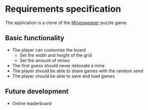# Requirements specification

The application is a clone of the [Minesweeper](https://en.wikipedia.org/wiki/Minesweeper_(video_game)) puzzle game.

## Basic functionality

* The player can customise the board
    * Set the width and height of the grid
    * Set the amount of mines
* The first guess should never detonate a mine
* The player should be able to share games with the random seed
* The player should be able to save and load games

## Future development

* Online leaderboard